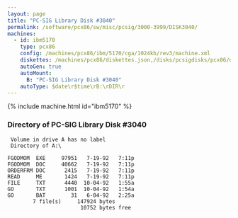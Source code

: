 ```yaml
---
layout: page
title: "PC-SIG Library Disk #3040"
permalink: /software/pcx86/sw/misc/pcsig/3000-3999/DISK3040/
machines:
  - id: ibm5170
    type: pcx86
    config: /machines/pcx86/ibm/5170/cga/1024kb/rev3/machine.xml
    diskettes: /machines/pcx86/diskettes.json,/disks/pcsigdisks/pcx86/diskettes.json
    autoGen: true
    autoMount:
      B: "PC-SIG Library Disk #3040"
    autoType: $date\r$time\rB:\rDIR\r
---
```


{% include machine.html id="ibm5170" %}

### Directory of PC-SIG Library Disk #3040

     Volume in drive A has no label
     Directory of A:\

    FGODMOM  EXE     97951   7-19-92   7:11p
    FGODMOM  DOC     40662   7-19-92   7:11p
    ORDERFRM DOC      2415   7-19-92   7:11p
    READ     ME       1424   7-19-92   7:11p
    FILE     TXT      4440  10-04-92   1:55a
    GO       TXT      1001  10-04-92   1:54a
    GO       BAT        31   6-04-92   2:25a
            7 file(s)     147924 bytes
                           10752 bytes free
